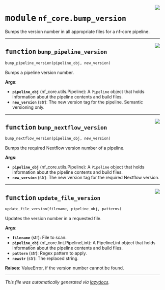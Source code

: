 <!-- markdownlint-disable -->

<a href="../../../../../../tools/nf_core/bump_version.py#L0"><img align="right" style="float:right;" src="https://img.shields.io/badge/-source-cccccc?style=flat-square"></a>

# <kbd>module</kbd> `nf_core.bump_version`

Bumps the version number in all appropriate files for a nf-core pipeline.

---

<a href="../../../../../../tools/nf_core/bump_version.py#L18"><img align="right" style="float:right;" src="https://img.shields.io/badge/-source-cccccc?style=flat-square"></a>

## <kbd>function</kbd> `bump_pipeline_version`

```python
bump_pipeline_version(pipeline_obj, new_version)
```

Bumps a pipeline version number.

**Args:**

- <b>`pipeline_obj`</b> (nf_core.utils.Pipeline): A `Pipeline` object that holds information about the pipeline contents and build files.
- <b>`new_version`</b> (str): The new version tag for the pipeline. Semantic versioning only.

---

<a href="../../../../../../tools/nf_core/bump_version.py#L50"><img align="right" style="float:right;" src="https://img.shields.io/badge/-source-cccccc?style=flat-square"></a>

## <kbd>function</kbd> `bump_nextflow_version`

```python
bump_nextflow_version(pipeline_obj, new_version)
```

Bumps the required Nextflow version number of a pipeline.

**Args:**

- <b>`pipeline_obj`</b> (nf_core.utils.Pipeline): A `Pipeline` object that holds information about the pipeline contents and build files.
- <b>`new_version`</b> (str): The new version tag for the required Nextflow version.

---

<a href="../../../../../../tools/nf_core/bump_version.py#L112"><img align="right" style="float:right;" src="https://img.shields.io/badge/-source-cccccc?style=flat-square"></a>

## <kbd>function</kbd> `update_file_version`

```python
update_file_version(filename, pipeline_obj, patterns)
```

Updates the version number in a requested file.

**Args:**

- <b>`filename`</b> (str): File to scan.
- <b>`pipeline_obj`</b> (nf_core.lint.PipelineLint): A PipelineLint object that holds information about the pipeline contents and build files.
- <b>`pattern`</b> (str): Regex pattern to apply.
- <b>`newstr`</b> (str): The replaced string.

**Raises:**
ValueError, if the version number cannot be found.

---

_This file was automatically generated via [lazydocs](https://github.com/ml-tooling/lazydocs)._
